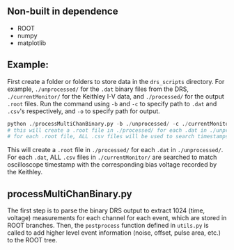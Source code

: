 ## Non-built in dependence
* ROOT
* numpy
* matplotlib


## Example:
First create a folder or folders to store data in the `drs_scripts` directory. For example, `./unprocessed/` for the `.dat` binary files from the DRS, `./currentMonitor/` for the Keithley I-V data, and `./processed/` for the output `.root` files.
Run the command using `-b` and `-c` to specify path to `.dat` and `.csv`'s respectively, and `-o` to specify path for output.

```python
python ./processMultiChanBinary.py -b ./unprocessed/ -c ./currentMonitor/ -o ./processed/
# this will create a .root file in ./processed/ for each .dat in ./unprocessed
# for each .root file, ALL .csv files will be used to search timestamps.
```

This will create a `.root` file in `./processed/` for each `.dat` in `./unprocessed/`. For each `.dat`, ALL `.csv` files in `./currentMonitor/` are searched to match oscilloscope timestamp with the corresponding bias voltage recorded by the Keithley.

## processMultiChanBinary.py
The first step is to parse the binary DRS output to extract 1024 (time, voltage) measurements for each channel for each event, which are stored in ROOT branches.
Then, the `postprocess` function defined in `utils.py` is called to add higher level event information (noise, offset, pulse area, etc.) to the ROOT tree.
